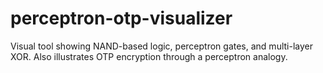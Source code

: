 # perceptron-otp-visualizer
Visual tool showing NAND-based logic, perceptron gates, and multi-layer XOR. Also illustrates OTP encryption through a perceptron analogy.
